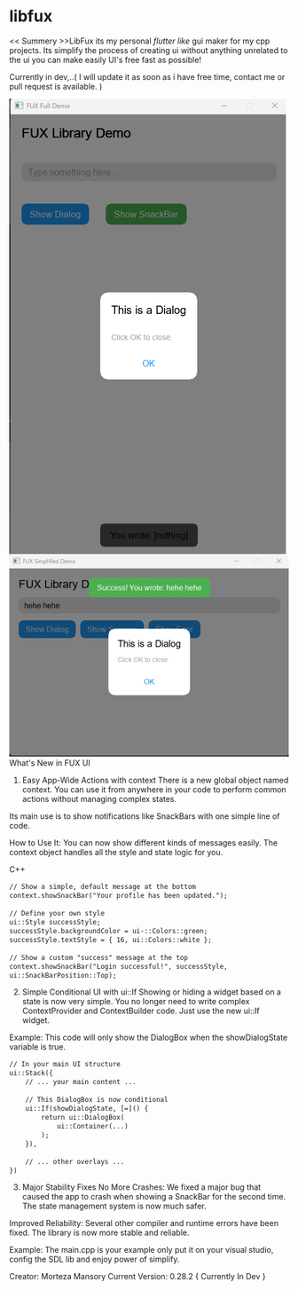 # libfux
<< Summery >>LibFux its my personal _flutter like_ gui maker for my cpp projects.
Its simplify the process of creating ui without anything unrelated to the ui you can make easily UI's free fast as possible!

Currently in dev,..( I will update it as soon as i have free time, contact me or pull request is available. )

![Screenshot](screenshots/fuxexample1.png)
![Screenshot](screenshots/fuxexample2.png)
What's New in FUX UI

1. Easy App-Wide Actions with context
There is a new global object named context. You can use it from anywhere in your code to perform common actions without managing complex states.

Its main use is to show notifications like SnackBars with one simple line of code.

How to Use It:
You can now show different kinds of messages easily. The context object handles all the style and state logic for you.

C++
```
// Show a simple, default message at the bottom
context.showSnackBar("Your profile has been updated.");

// Define your own style
ui::Style successStyle;
successStyle.backgroundColor = ui-::Colors::green;
successStyle.textStyle = { 16, ui::Colors::white };

// Show a custom "success" message at the top
context.showSnackBar("Login successful!", successStyle, ui::SnackBarPosition::Top);
```
2. Simple Conditional UI with ui::If
Showing or hiding a widget based on a state is now very simple. You no longer need to write complex ContextProvider and ContextBuilder code. Just use the new ui::If widget.

Example:
This code will only show the DialogBox when the showDialogState variable is true.
```
// In your main UI structure
ui::Stack({
    // ... your main content ...

    // This DialogBox is now conditional
    ui::If(showDialogState, [=]() {
        return ui::DialogBox(
            ui::Container(...)
        );
    }),

    // ... other overlays ...
})
```
3. Major Stability Fixes
No More Crashes: We fixed a major bug that caused the app to crash when showing a SnackBar for the second time. The state management system is now much safer.

Improved Reliability: Several other compiler and runtime errors have been fixed. The library is now more stable and reliable.


Example: The main.cpp is your example only put it on your visual studio, config the SDL lib and enjoy power of simplify.

Creator: Morteza Mansory
Current Version: 0.28.2 { Currently In Dev }
